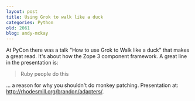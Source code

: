 ```yaml
---
layout: post
title: Using Grok to walk like a duck
categories: Python
old: 2061
blog: andy-mckay
---
```

<p>At PyCon there was a talk "How to use Grok to Walk like a duck" that makes a great read. It's about how the Zope 3 component framework. A great line in the presentation is:</p>
<blockquote>
Ruby people do this
</blockquote>
<p>... a reason for why you shouldn't do monkey patching. Presentation at: <a href="http://rhodesmill.org/brandon/adapters/">http://rhodesmill.org/brandon/adapters/</a>.